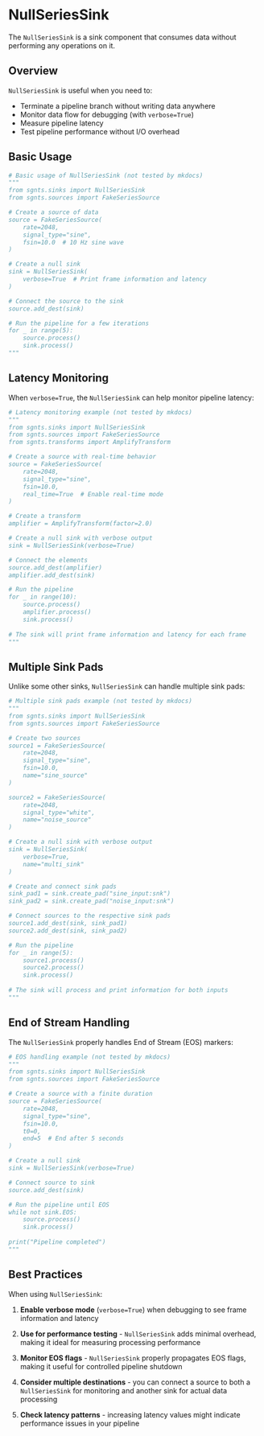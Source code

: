 # NullSeriesSink

The `NullSeriesSink` is a sink component that consumes data without performing any operations on it.

## Overview

`NullSeriesSink` is useful when you need to:
- Terminate a pipeline branch without writing data anywhere
- Monitor data flow for debugging (with `verbose=True`)
- Measure pipeline latency
- Test pipeline performance without I/O overhead

## Basic Usage

```python
# Basic usage of NullSeriesSink (not tested by mkdocs)
"""
from sgnts.sinks import NullSeriesSink
from sgnts.sources import FakeSeriesSource

# Create a source of data
source = FakeSeriesSource(
    rate=2048,
    signal_type="sine",
    fsin=10.0  # 10 Hz sine wave
)

# Create a null sink
sink = NullSeriesSink(
    verbose=True  # Print frame information and latency
)

# Connect the source to the sink
source.add_dest(sink)

# Run the pipeline for a few iterations
for _ in range(5):
    source.process()
    sink.process()
"""
```

## Latency Monitoring

When `verbose=True`, the `NullSeriesSink` can help monitor pipeline latency:

```python
# Latency monitoring example (not tested by mkdocs)
"""
from sgnts.sinks import NullSeriesSink
from sgnts.sources import FakeSeriesSource
from sgnts.transforms import AmplifyTransform

# Create a source with real-time behavior
source = FakeSeriesSource(
    rate=2048,
    signal_type="sine",
    fsin=10.0,
    real_time=True  # Enable real-time mode
)

# Create a transform
amplifier = AmplifyTransform(factor=2.0)

# Create a null sink with verbose output
sink = NullSeriesSink(verbose=True)

# Connect the elements
source.add_dest(amplifier)
amplifier.add_dest(sink)

# Run the pipeline
for _ in range(10):
    source.process()
    amplifier.process()
    sink.process()
    
# The sink will print frame information and latency for each frame
"""
```

## Multiple Sink Pads

Unlike some other sinks, `NullSeriesSink` can handle multiple sink pads:

```python
# Multiple sink pads example (not tested by mkdocs)
"""
from sgnts.sinks import NullSeriesSink
from sgnts.sources import FakeSeriesSource

# Create two sources
source1 = FakeSeriesSource(
    rate=2048,
    signal_type="sine",
    fsin=10.0,
    name="sine_source"
)

source2 = FakeSeriesSource(
    rate=2048,
    signal_type="white",
    name="noise_source"
)

# Create a null sink with verbose output
sink = NullSeriesSink(
    verbose=True,
    name="multi_sink"
)

# Create and connect sink pads
sink_pad1 = sink.create_pad("sine_input:snk")
sink_pad2 = sink.create_pad("noise_input:snk")

# Connect sources to the respective sink pads
source1.add_dest(sink, sink_pad1)
source2.add_dest(sink, sink_pad2)

# Run the pipeline
for _ in range(5):
    source1.process()
    source2.process()
    sink.process()
    
# The sink will process and print information for both inputs
"""
```

## End of Stream Handling

The `NullSeriesSink` properly handles End of Stream (EOS) markers:

```python
# EOS handling example (not tested by mkdocs)
"""
from sgnts.sinks import NullSeriesSink
from sgnts.sources import FakeSeriesSource

# Create a source with a finite duration
source = FakeSeriesSource(
    rate=2048,
    signal_type="sine",
    fsin=10.0,
    t0=0,
    end=5  # End after 5 seconds
)

# Create a null sink
sink = NullSeriesSink(verbose=True)

# Connect source to sink
source.add_dest(sink)

# Run the pipeline until EOS
while not sink.EOS:
    source.process()
    sink.process()
    
print("Pipeline completed")
"""
```

## Best Practices

When using `NullSeriesSink`:

1. **Enable verbose mode** (`verbose=True`) when debugging to see frame information and latency

2. **Use for performance testing** - `NullSeriesSink` adds minimal overhead, making it ideal for measuring processing performance

3. **Monitor EOS flags** - `NullSeriesSink` properly propagates EOS flags, making it useful for controlled pipeline shutdown

4. **Consider multiple destinations** - you can connect a source to both a `NullSeriesSink` for monitoring and another sink for actual data processing

5. **Check latency patterns** - increasing latency values might indicate performance issues in your pipeline
